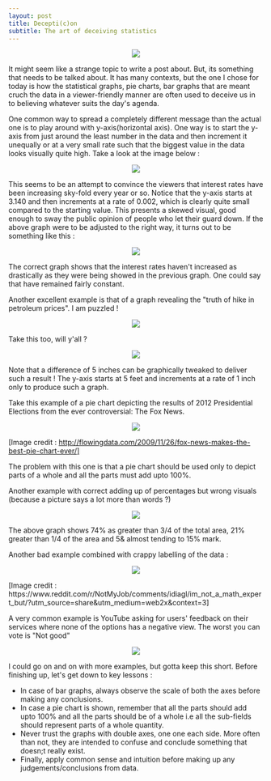 ```yaml
---
layout: post
title: Decepti(c)on
subtitle: The art of deceiving statistics
---
```

<p align="center">
<img src="assets/img/Post 1/xkcd_Statistics.png">
</p>

It might seem like a strange topic to write a post about. But, its something that needs to be talked about. It has many contexts, but the one I chose for today is how the statistical graphs, pie charts, bar graphs that are meant cruch the data in a viewer-friendly manner are often used to deceive us in to believing whatever suits the day's agenda.

One common way to spread a completely different message than the actual one is to play around with y-axis(horizontal axis). One way is to start the y-axis from just around the least number in the data and then increment it unequally or at a very small rate such that the biggest value in the data looks visually quite high. Take a look at the image below :

<p align="center">
<img src="assets/img/Post 1/Bar_graph_2a.png">
</p>

This seems to be an attempt to convince the viewers that interest rates have been increasing sky-fold every year or so. Notice that the y-axis starts at 3.140 and then increments at a rate of 0.002, which is clearly quite small compared to the starting value. This presents a skewed visual, good enough to sway the public opinion of people who let their guard down. If the above graph were to be adjusted to the right way, it turns out to be something like this :

<p align="center">
<img src="assets/img/Post 1/Bar_graph_2b.png">
</p>


The correct graph shows that the interest rates haven't increased as drastically as they were being showed in the previous graph. One could say that have remained fairly constant.

Another excellent example is that of a graph revealing the "truth of hike in petroleum prices". I am puzzled ! 

<p align="center">
<img src="assets/img/Post 1/Bar_graph_1.png">
</p>

Take this too, will y'all ?

<p align="center">
<img src="assets/img/Post 1/Bar_graph_3.png">
</p>

Note that a difference of 5 inches can be graphically tweaked to deliver such a result ! The y-axis starts at 5 feet and increments at a rate of 1 inch only to produce such a graph.


Take this example of a pie chart depicting the results of 2012 Presidential Elections from the ever controversial: The Fox News.

<p align="center">
<img src="assets/img/Post 1/Pie_chart_1.png">
</p>

[Image credit : http://flowingdata.com/2009/11/26/fox-news-makes-the-best-pie-chart-ever/]

The problem with this one is that a pie chart should be used only to depict parts of a whole and all the parts must add upto 100%. 

Another example with correct adding up of percentages but wrong visuals (because a picture says a lot more than words ?)

<p align="center">
<img src="assets/img/Post 1/Pie_chart_3.png">
</p>

The above graph shows 74% as greater than 3/4 of the total area, 21% greater than 1/4 of the area and 5& almost tending to 15% mark.


Another bad example combined with crappy labelling of the data :

<p align="center">
<img src="assets/img/Post 1/Pie_chart_2.png">
</p>
[Image credit : https://www.reddit.com/r/NotMyJob/comments/idiagl/im_not_a_math_expert_but/?utm_source=share&utm_medium=web2x&context=3]

A very common example is YouTube asking for users' feedback on their services where none of the options has a negative view. The worst you can vote is "Not good"

<p align="center">
<img src="assets/img/Post 1/YouTube.png">
</p>


I could go on and on with more examples, but gotta keep this short.
Before finishing up, let's get down to key lessons :
- In case of bar graphs, always observe the scale of both the axes before making any conclusions.
- In case a pie chart is shown, remember that all the parts should add upto 100% and all the parts should be of a whole i.e all the sub-fields should represent parts of a whole quantity.
- Never trust the graphs with double axes, one one each side. More often than not, they are intended to confuse and conclude something that doesn;t really exist.
- Finally, apply common sense and intuition before making up any judgements/conclusions from data.

